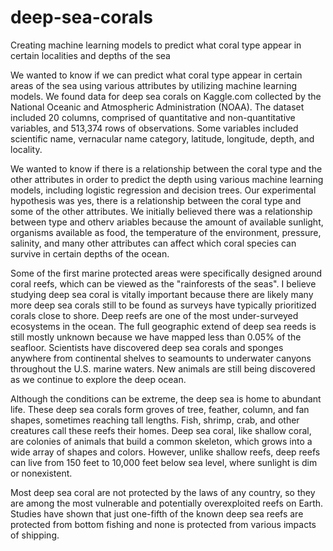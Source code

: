 # deep-sea-corals
Creating machine learning models to predict what coral type appear in certain localities and depths of the sea

We wanted to know if we can predict what coral type appear in certain areas of the sea using various attributes by utilizing machine learning models. We found data for deep sea corals on Kaggle.com collected by the National Oceanic and Atmospheric Administration (NOAA). The dataset included 20 columns, comprised of quantitative and non-quantitative variables, and 513,374 rows of observations.  Some variables included  scientific  name,  vernacular  name  category,  latitude,  longitude,  depth,  and  locality.

We wanted to know if there is a relationship between the coral type and the other attributes in order  to predict the  depth  using various  machine learning  models,  including  logistic regression and decision trees. Our experimental hypothesis was yes, there is a relationship between the coral type and some of  the  other  attributes.   We  initially  believed  there  was  a  relationship  between  type  and  otherv ariables because the amount of available sunlight, organisms available as food, the temperature of the environment, pressure, salinity, and many other attributes can affect which coral species can survive in certain depths of the ocean.


Some of the first marine protected areas were specifically designed around coral reefs, which can be viewed as the "rainforests of the seas". I believe studying deep sea coral is vitally important because there are likely many more deep sea corals still to be found as surveys have typically prioritized corals close to shore. Deep reefs are one of the most under-surveyed ecosystems in the ocean. The full geographic extend of deep sea reeds is still mostly unknown because we have mapped less than 0.05% of the seafloor. Scientists have discovered deep sea corals and sponges anywhere from continental shelves to seamounts to underwater canyons throughout the U.S. marine waters. New animals are still being discovered as we continue to explore the deep ocean.

Although the conditions can be extreme, the deep sea is home to abundant life. These deep sea corals form groves of tree, feather, column, and fan shapes, sometimes reaching tall lengths. Fish, shrimp, crab, and other creatures call these reefs their homes. Deep sea coral, like shallow coral, are colonies of animals that build a common skeleton, which grows into a wide array of shapes and colors. However, unlike shallow reefs, deep reefs can live from 150 feet to 10,000 feet below sea level, where sunlight is dim or nonexistent.

Most deep sea coral are not protected by the laws of any country, so they are among the most vulnerable and potentially overexploited reefs on Earth. Studies have shown that just one-fifth of the known deep sea reefs are protected from bottom fishing and none is protected from various impacts of shipping.

